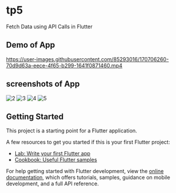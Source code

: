 # tp5

Fetch Data using API Calls in Flutter

## Demo of App

https://user-images.githubusercontent.com/85293016/170706260-70d9d63a-eece-4f65-b299-1641f0871460.mp4

## screenshots of App
![2](https://user-images.githubusercontent.com/85293016/170706116-06ff616a-9d1e-44b3-989c-c56d806e82f8.png)
![3](https://user-images.githubusercontent.com/85293016/170706121-7f067a1d-2839-45e9-a34c-aa761876584b.PNG)
![4](https://user-images.githubusercontent.com/85293016/170706127-eb5d4ba1-111a-4a28-b5f0-f2ffd7a65d56.PNG)
![5](https://user-images.githubusercontent.com/85293016/170706130-246be2a4-6929-43aa-a6b1-bdb37c3398ec.PNG)



## Getting Started

This project is a starting point for a Flutter application.

A few resources to get you started if this is your first Flutter project:

- [Lab: Write your first Flutter app](https://docs.flutter.dev/get-started/codelab)
- [Cookbook: Useful Flutter samples](https://docs.flutter.dev/cookbook)

For help getting started with Flutter development, view the
[online documentation](https://docs.flutter.dev/), which offers tutorials,
samples, guidance on mobile development, and a full API reference.

